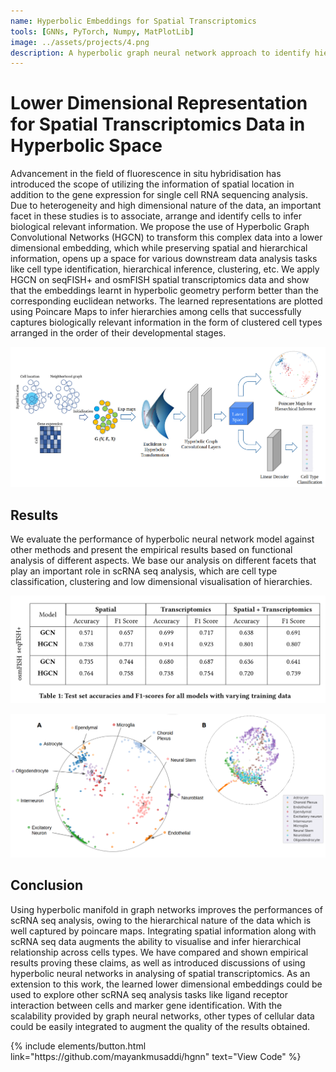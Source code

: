 ```yaml
---
name: Hyperbolic Embeddings for Spatial Transcriptomics
tools: [GNNs, PyTorch, Numpy, MatPlotLib]
image: ../assets/projects/4.png
description: A hyperbolic graph neural network approach to identify hierarchies in cell types from spatial transcriptomics data obtained from seqFISH+
---
```


# Lower Dimensional Representation for Spatial Transcriptomics Data in Hyperbolic Space

Advancement in the field of fluorescence in situ hybridisation has introduced the scope of utilizing the information of spatial location in addition to the gene expression for single cell RNA sequencing analysis. Due to heterogeneity and high dimensional nature of the data, an important facet in these studies is to associate, arrange and identify cells to infer biological relevant information. We propose the use of Hyperbolic Graph Convolutional Networks (HGCN) to transform this complex data into a lower dimensional embedding, which while preserving spatial and hierarchical information, opens up a space for various downstream data analysis tasks like cell type identification, hierarchical inference, clustering, etc. We apply HGCN on seqFISH+ and osmFISH spatial transcriptomics data and show that the embeddings learnt in hyperbolic geometry perform better than the corresponding euclidean networks. The learned representations are plotted using Poincare Maps to infer hierarchies among cells that successfully captures biologically relevant information in the form of clustered cell types arranged in the order of their developmental stages.

![model](../assets/projects/4-model.png)

## Results

We evaluate the performance of hyperbolic neural network model against other methods and present the empirical results based on functional analysis of different aspects. We base our analysis on different facets that play an important role in scRNA seq analysis, which are cell type classification, clustering and low dimensional visualisation of hierarchies.

![result](../assets/projects/4-result.png)

![embeddings](../assets/projects/4.png)

## Conclusion

Using hyperbolic manifold in graph networks improves the performances of scRNA seq analysis, owing to the hierarchical nature of the data which is well captured by poincare maps. Integrating spatial information along with scRNA seq data augments the ability to visualise and infer hierarchical relationship across cells types. We have compared and shown empirical results proving these claims, as well as introduced discussions of using hyperbolic neural networks in analysing of spatial transcriptomics. As an extension to this work, the learned lower dimensional embeddings could be used to explore other scRNA seq analysis tasks like ligand receptor interaction between cells and marker gene identification. With the scalability provided by graph neural networks, other types of cellular data could be easily integrated to augment the quality of the results obtained.

<p class="text-center">
{% include elements/button.html link="https://github.com/mayankmusaddi/hgnn" text="View Code" %}
</p>